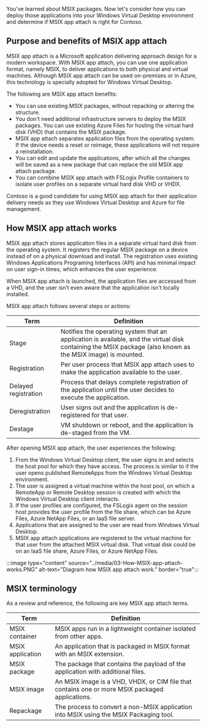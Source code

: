 You’ve learned about MSIX packages. Now let's consider how you can deploy those applications into your Windows Virtual Desktop environment and determine if MSIX app attach is right for Contoso.

## Purpose and benefits of MSIX app attach

MSIX app attach is a Microsoft application delivering approach design for a modern workspace. With MSIX app attach, you can use one application format, namely MSIX, to deliver applications to both physical and virtual machines. Although MSIX app attach can be used on-premises or in Azure, this technology is specially adopted for Windows Virtual Desktop.

The following are MSIX app attach benefits:

- You can use existing MSIX packages, without repacking or altering the structure.
- You don't need additional infrastructure servers to deploy the MSIX packages. You can use existing Azure Files for hosting the virtual hard disk (VHD) that contains the MSIX package.
- MSIX app attach separates application files from the operating system. If the device needs a reset or reimage, these applications will not require a reinstallation.
- You can edit and update the applications, after which all the changes will be saved as a new package that can replace the old MSIX app attach package.
- You can combine MSIX app attach with FSLogix Profile containers to isolate user profiles on a separate virtual hard disk VHD or VHDX.

Contoso is a good candidate for using MSIX app attach for their application delivery needs as they use Windows Virtual Desktop and Azure for file management.

## How MSIX app attach works

MSIX app attach stores application files in a separate virtual hard disk from the operating system. It registers the regular MSIX package on a device instead of on a physical download and install. The registration uses existing Windows Applications Programing Interfaces (API) and has minimal impact on user sign-in times, which enhances the user experience.

When MSIX app attach is launched, the application files are accessed from a VHD, and the user isn’t even aware that the application isn’t locally installed.

MSIX app attach follows several steps or actions:

|Term| Definition|
|----------------|------------------------------------------------------------|
| Stage|Notifies the operating system that an application is available, and the virtual disk containing the MSIX package (also known as the MSIX image) is mounted.|
| Registration|Per user process that MSIX app attach uses to make the application available to the user.|
| Delayed registration|Process that delays complete registration of the application until the user decides to execute the application.|
| Deregistration|User signs out and the application is de-registered for that user. |
| Destage|VM shutdown or reboot, and the application is de-staged from the VM.|

After opening MSIX app attach, the user experiences the following:

1. From the Windows Virtual Desktop client, the user signs in and selects the host pool for which they have access. The process is similar to if the user opens published RemoteApps from the Windows Virtual Desktop environment.
2. The user is assigned a virtual machine within the host pool, on which a RemoteApp or Remote Desktop session is created with which the Windows Virtual Desktop client interacts.
3. If the user profiles are configured, the FSLogix agent on the session host provides the user profile from the file share, which can be Azure Files, Azure NetApp Files, or an IaaS file server.
4. Applications that are assigned to the user are read from Windows Virtual Desktop.
5. MSIX app attach applications are registered to the virtual machine for that user from the attached MSIX virtual disk. That virtual disk could be on an IaaS file share, Azure Files, or Azure NetApp Files.

:::image type="content" source="../media/03-How-MSIX-app-attach-works.PNG" alt-text="Diagram how MSIX app attach work." border="true":::

## MSIX terminology

As a review and reference, the following are key MSIX app attach terms.

|Term| Definition|
|----------------|------------------------------------------------------------|
| MSIX container|MSIX apps run in a lightweight container isolated from other apps.|
| MSIX application|An application that is packaged in MSIX format with an MSIX extension.|
| MSIX package|The package that contains the payload of the application with additional files.|
| MSIX image|An MSIX image is a VHD, VHDX, or CIM file that contains one or more MSIX packaged applications.|
| Repackage|The process to convert a non-MSIX application into MSIX using the MSIX Packaging tool. |

